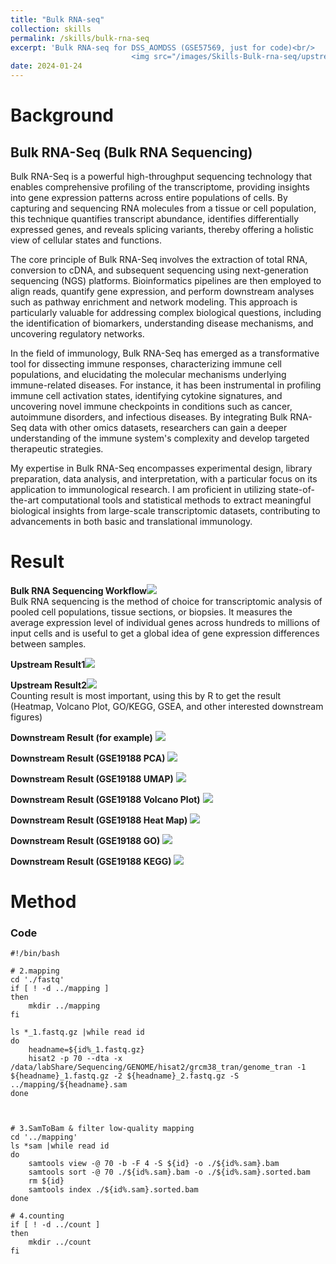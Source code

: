 ```yaml
---
title: "Bulk RNA-seq"
collection: skills
permalink: /skills/bulk-rna-seq
excerpt: 'Bulk RNA-seq for DSS_AOMDSS (GSE57569, just for code)<br/>
                           <img src="/images/Skills-Bulk-rna-seq/upstream-workflow.png" style="width:450px; height:600px;" align="center">'
date: 2024-01-24
---
```


Background
======
## Bulk RNA-Seq (Bulk RNA Sequencing)
Bulk RNA-Seq is a powerful high-throughput sequencing technology that enables comprehensive profiling of the transcriptome, providing insights into gene expression patterns across entire populations of cells. By capturing and sequencing RNA molecules from a tissue or cell population, this technique quantifies transcript abundance, identifies differentially expressed genes, and reveals splicing variants, thereby offering a holistic view of cellular states and functions.<br/>

The core principle of Bulk RNA-Seq involves the extraction of total RNA, conversion to cDNA, and subsequent sequencing using next-generation sequencing (NGS) platforms. Bioinformatics pipelines are then employed to align reads, quantify gene expression, and perform downstream analyses such as pathway enrichment and network modeling. This approach is particularly valuable for addressing complex biological questions, including the identification of biomarkers, understanding disease mechanisms, and uncovering regulatory networks.<br/>

In the field of immunology, Bulk RNA-Seq has emerged as a transformative tool for dissecting immune responses, characterizing immune cell populations, and elucidating the molecular mechanisms underlying immune-related diseases. For instance, it has been instrumental in profiling immune cell activation states, identifying cytokine signatures, and uncovering novel immune checkpoints in conditions such as cancer, autoimmune disorders, and infectious diseases. By integrating Bulk RNA-Seq data with other omics datasets, researchers can gain a deeper understanding of the immune system's complexity and develop targeted therapeutic strategies.<br/>

My expertise in Bulk RNA-Seq encompasses experimental design, library preparation, data analysis, and interpretation, with a particular focus on its application to immunological research. I am proficient in utilizing state-of-the-art computational tools and statistical methods to extract meaningful biological insights from large-scale transcriptomic datasets, contributing to advancements in both basic and translational immunology.<br/>

Result
======

**Bulk RNA Sequencing Workflow**<img src="/images/Skills-Bulk-rna-seq/upstream-workflow.png"><br/>
Bulk RNA sequencing is the method of choice for transcriptomic analysis of pooled cell populations, tissue sections, or biopsies. It measures the average expression level of individual genes across hundreds to millions of input cells and is useful to get a global idea of gene expression differences between samples.<br/>

**Upstream Result1**<img src="/images/Skills-Bulk-rna-seq/upstream1.png"><br/>

**Upstream Result2**<img src="/images/Skills-Bulk-rna-seq/upstream2.png"><br/>
Counting result is most important, using this by R to get the result (Heatmap, Volcano Plot, GO/KEGG, GSEA, and other interested downstream figures)<br/>

**Downstream Result (for example)** <img src="/images/Skills-Bulk-rna-seq/downstream.png"><br/>

**Downstream Result (GSE19188 PCA)** <img src="/images/Skills-Bulk-rna-seq/GSE19188-1.png"><br/>

**Downstream Result (GSE19188 UMAP)** <img src="/images/Skills-Bulk-rna-seq/GSE19188-2.png"><br/>

**Downstream Result (GSE19188 Volcano Plot)** <img src="/images/Skills-Bulk-rna-seq/GSE19188-3.png"><br/>

**Downstream Result (GSE19188 Heat Map)** <img src="/images/Skills-Bulk-rna-seq/GSE19188-4.png"><br/>

**Downstream Result (GSE19188 GO)** <img src="/images/Skills-Bulk-rna-seq/GSE19188-5.png"><br/>

**Downstream Result (GSE19188 KEGG)** <img src="/images/Skills-Bulk-rna-seq/GSE19188-6.png"><br/>



Method
======
### Code
```Linux
#!/bin/bash

# 2.mapping
cd './fastq'
if [ ! -d ../mapping ]
then
	mkdir ../mapping
fi

ls *_1.fastq.gz |while read id
do
    headname=${id%_1.fastq.gz} 
    hisat2 -p 70 --dta -x /data/labShare/Sequencing/GENOME/hisat2/grcm38_tran/genome_tran -1 ${headname}_1.fastq.gz -2 ${headname}_2.fastq.gz -S ../mapping/${headname}.sam
done



# 3.SamToBam & filter low-quality mapping
cd '../mapping'
ls *sam |while read id
do
    samtools view -@ 70 -b -F 4 -S ${id} -o ./${id%.sam}.bam
    samtools sort -@ 70 ./${id%.sam}.bam -o ./${id%.sam}.sorted.bam
	rm ${id}
	samtools index ./${id%.sam}.sorted.bam
done

# 4.counting
if [ ! -d ../count ]
then
	mkdir ../count
fi
```

 
